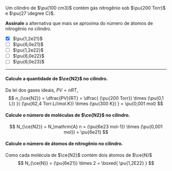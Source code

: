 Um cilindro de $\pu{100 cm3}$ contém gás nitrogênio sob $\pu{200 Torr}$ e $\pu{27 \degree C}$.

**Assinale** a alternativa que mais se aproxima do número de átomos de nitrogênio no cilindro.

- [x] $\pu{1,2e21}$
- [ ] $\pu{6,0e21}$
- [ ] $\pu{1,2e22}$
- [ ] $\pu{6,0e22}$
- [ ] $\pu{6,0e23}$

---

#### Calcule a quantidade de $\ce{N2}$ no cilindro.

Da lei dos gases ideais, $PV = nRT$,
$$
    n_{\ce{N2}} = \dfrac{PV}{RT} 
        = \dfrac{ (\pu{200 Torr}) \times (\pu{0,1 L}) }{ (\pu{62,4 Torr.L//mol.K}) \times (\pu{300 K}) }
        = \pu{0,001 mol}
$$

#### Calcule o número de moléculas de $\ce{N2}$ no cilindro.

$$
    N_{\ce{N2}} = N_\mathrm{A} n 
        = (\pu{6e23 mol-1}) \times (\pu{0,001 mol})
        = \pu{6e21}
$$

#### Calcule o número de átomos de nitrogênio no cilindro.

Como cada molécula de $\ce{N2}$ contém dois átomos de $\ce{N}$
$$
   N_{\ce{N}} 
      = (\pu{6e21}) \times 2
      = \boxed{ \pu{1,2E22} }
$$
